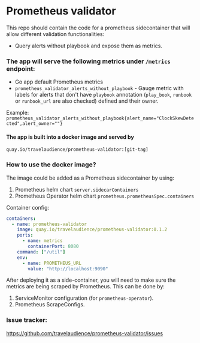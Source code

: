 # Prometheus validator

This repo should contain the code for a prometheus sidecontainer that will allow different validation functionalities:
* Query alerts without playbook and expose them as metrics.

### The app will serve the following metrics under `/metrics` endpoint:
- Go app default Prometheus metrics
- `prometheus_validator_alerts_without_playbook` - Gauge metric with labels for alerts that don't have `playbook` annotation (`play_book`, `runbook` or `runbook_url` are also checked) defined and their owner.

Example:
`prometheus_validator_alerts_without_playbook{alert_name="ClockSkewDetected",alert_owner=""}`

#### The app is built into a docker image and served by
    quay.io/travelaudience/prometheus-validator:[git-tag]

### How to use the docker image?
The image could be added as a Prometheus sidecontainer by using:
1. Prometheus helm chart `server.sidecarContainers`
2. Prometheus Operator helm chart `prometheus.prometheusSpec.containers`

Container config:

```yaml
containers:
  - name: prometheus-validator
    image: quay.io/travelaudience/prometheus-validator:0.1.2
    ports:
      - name: metrics
        containerPort: 8080
    command: ["/util"]
    env:
      - name: PROMETHEUS_URL
        value: "http://localhost:9090"
```
After deploying it as a side-container, you will need to make sure the metrics are being scraped by Prometheus.
This can be done by:
1. ServiceMonitor configuration (for `prometheus-operator`).
2. Prometheus ScrapeConfigs.


### Issue tracker:
https://github.com/travelaudience/prometheus-validator/issues
